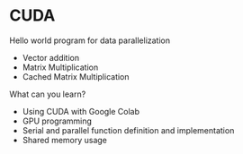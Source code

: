 # CUDA
Hello world program for data parallelization
- Vector addition
- Matrix Multiplication
- Cached Matrix Multiplication

What can you learn?
* Using CUDA with Google Colab
* GPU programming
* Serial and parallel function definition and implementation
* Shared memory usage
